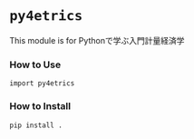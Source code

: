 # `py4etrics`

This module is for Pythonで学ぶ入門計量経済学

### How to Use
```
import py4etrics 
```

### How to Install
```
pip install .
```

